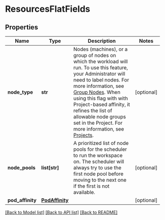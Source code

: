 # ResourcesFlatFields

## Properties
Name | Type | Description | Notes
------------ | ------------- | ------------- | -------------
**node_type** | **str** | Nodes (machines), or a group of nodes on which the workload will run. To use this feature, your Administrator will need to label nodes. For more information, see [Group Nodes](https://docs.run.ai/latest/admin/researcher-setup/limit-to-node-group). When using this flag with with Project-based affinity, it refines the list of allowable node groups set in the Project. For more information, see [Projects](https://docs.run.ai/admin/admin-ui-setup/project-setup). | [optional] 
**node_pools** | **list[str]** | A prioritized list of node pools for the scheduler to run the workspace on. The scheduler will always try to use the first node pool before moving to the next one if the first is not available. | [optional] 
**pod_affinity** | [**PodAffinity**](PodAffinity.md) |  | [optional] 

[[Back to Model list]](../README.md#documentation-for-models) [[Back to API list]](../README.md#documentation-for-api-endpoints) [[Back to README]](../README.md)

